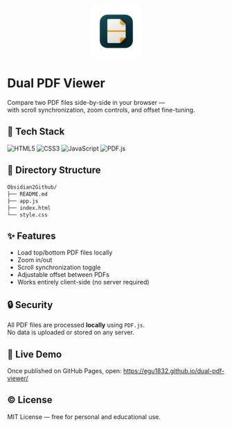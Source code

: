 <p align="center">
  <img src="icon.png" alt="Dual PDF Viewer Icon" width="120" height="120" style="border-radius: 20px;">
</p>

# Dual PDF Viewer

Compare two PDF files side-by-side in your browser —  
with scroll synchronization, zoom controls, and offset fine-tuning.

## 🔧 Tech Stack
![HTML5](https://img.shields.io/badge/HTML5-E34F26?style=for-the-badge&logo=html5&logoColor=white)
![CSS3](https://img.shields.io/badge/CSS3-1572B6?style=for-the-badge&logo=css3&logoColor=white)
![JavaScript](https://img.shields.io/badge/JavaScript-F7DF1E?style=for-the-badge&logo=javascript&logoColor=black)
![PDF.js](https://img.shields.io/badge/PDF.js-FF0000?style=for-the-badge&logo=adobeacrobatreader&logoColor=white)


## 📁 Directory Structure
```
Obsidian2Github/
├── README.md
├── app.js
├── index.html
└── style.css
```

## ✨ Features
- Load top/bottom PDF files locally
- Zoom in/out
- Scroll synchronization toggle
- Adjustable offset between PDFs
- Works entirely client-side (no server required)

## 🔒 Security
All PDF files are processed **locally** using `PDF.js`.  
No data is uploaded or stored on any server.

## 🚀 Live Demo
Once published on GitHub Pages, open:
https://egu1832.github.io/dual-pdf-viewer/

## ©️ License
MIT License — free for personal and educational use.